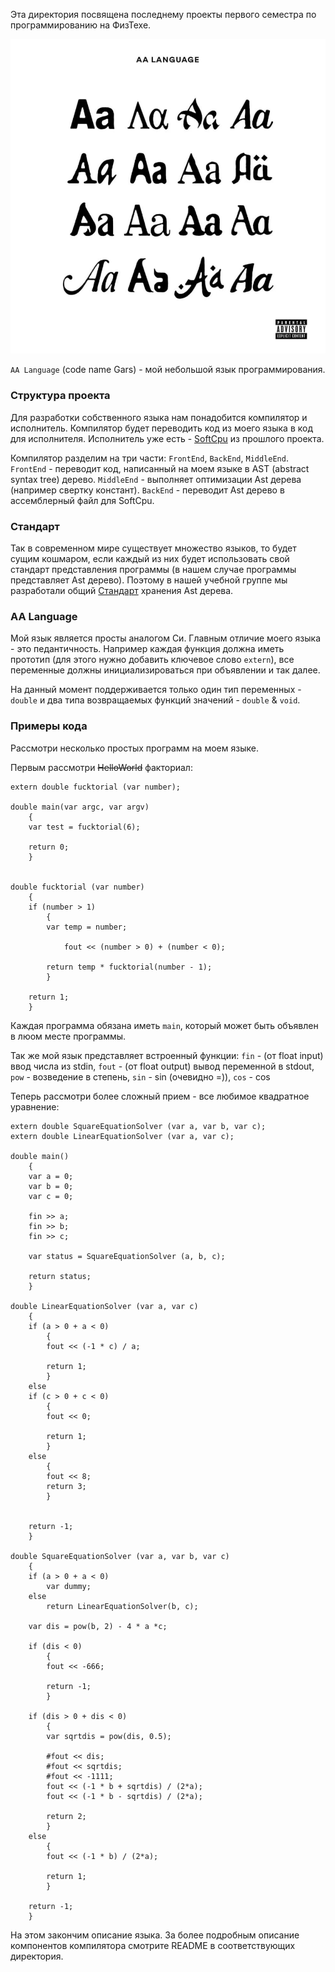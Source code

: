 

Эта директория посвящена последнему проекты первого семестра по программированию на ФизТехе.

<p align="center">
<img src="resources/AA_Lang_Logo.png" />
</p>

`AA Language` (code name Gars) - мой небольшой язык программирования. 

### Структура проекта
Для разработки собственного языка нам понадобится компилятор и исполнитель. Компилятор будет переводить код из моего языка в код для исполнителя. 
Исполнитель уже есть - [SoftCpu](https://github.com/ArsenySamoylov/CoreIArs) из прошлого проекта.

Компилятор разделим на три части: `FrontEnd`, `BackEnd`, `MiddleEnd`.
`FrontEnd` - переводит код, написанный на моем языке в AST (abstract syntax tree) дерево.
`MiddleEnd` - выполняет оптимизации Ast дерева (например свертку констант).
`BackEnd` - переводит Ast дерево в ассемблерный файл для SoftCpu.

### Стандарт
Так в современном мире существует множество языков, то будет сущим кошмаром, если каждый из них будет использовать свой стандарт представления программы (в нашем случае программы представляет Ast дерево). Поэтому в нашей учебной группе мы разработали общий [Стандарт]() хранения Ast дерева.

### AA Language
Мой язык является просты аналогом Си. Главным отличие моего языка - это педантичность. Например каждая функция должна иметь прототип (для этого нужно добавить ключевое слово `extern`), все переменные должны инициализироваться при объявлении и так далее.

На данный момент поддерживается только один тип переменных - `double` и два типа возвращаемых функций значений - `double` & `void`.

### Примеры кода
Рассмотри несколько простых программ на моем языке.

Первым рассмотри ~~HelloWorld~~ факториал:

```
extern double fucktorial (var number);
    
double main(var argc, var argv)
    {
    var test = fucktorial(6);

    return 0;
    }


double fucktorial (var number)
    {
    if (number > 1)
        {
        var temp = number;
    
            fout << (number > 0) + (number < 0);
            
        return temp * fucktorial(number - 1);
        }

    return 1;
    } 
```

Каждая программа обязана иметь `main`, который может быть объявлен в люом месте программы.

Так же мой язык представляет встроенный функции:
`fin` - (от float input) ввод числа из stdin,
`fout` - (от float output) вывод переменной в stdout,
`pow` - возведение в степень,
`sin` - sin (очевидно =)),
`cos` - cos

Теперь рассмотри более сложный прием - все любимое квадратное уравнение:

```
extern double SquareEquationSolver (var a, var b, var c);
extern double LinearEquationSolver (var a, var c);

double main()
	{
	var a = 0;
	var b = 0;
	var c = 0;
	
	fin >> a;
	fin >> b;
	fin >> c;

	var status = SquareEquationSolver (a, b, c);
	
	return status;
	}

double LinearEquationSolver (var a, var c)
	{
	if (a > 0 + a < 0)
		{
		fout << (-1 * c) / a;
		
		return 1;
		}
	else
	if (c > 0 + c < 0)
		{
		fout << 0;
		
		return 1;
		}
	else
		{
		fout << 8;
		return 3;
		}
			
		
	return -1;
	}
	
double SquareEquationSolver (var a, var b, var c)
	{
	if (a > 0 + a < 0)
		var dummy;
	else
		return LinearEquationSolver(b, c);
	
	var dis = pow(b, 2) - 4 * a *c;
	
	if (dis < 0)
		{
		fout << -666;
		
		return -1;
		}
		
	if (dis > 0 + dis < 0)
		{
		var sqrtdis = pow(dis, 0.5);

		#fout << dis;
		#fout << sqrtdis;
		#fout << -1111;
		fout << (-1 * b + sqrtdis) / (2*a);
		fout << (-1 * b - sqrtdis) / (2*a);
		
		return 2;
		}
	else
		{
		fout << (-1 * b) / (2*a); 
		
		return 1;
		}
		
	return -1;
	}
```

На этом закончим описание языка. За более подробным описание компонентов компилятора смотрите README в соответствующих директория.